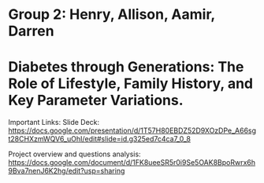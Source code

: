 # Group 2: Henry, Allison, Aamir, Darren
# Diabetes through Generations: The Role of Lifestyle, Family History, and Key Parameter Variations.

Important Links: 
Slide Deck: https://docs.google.com/presentation/d/1T57H80EBDZ52D9XOzDPe_A66sgt28CHXzmWQV6_uOhI/edit#slide=id.g325ed7c4ca7_0_8 

Project overview and questions analysis: https://docs.google.com/document/d/1FK8ueeSR5r0i9Se5OAK8BpoRwrx6h9Bva7nenJ6K2hg/edit?usp=sharing 
